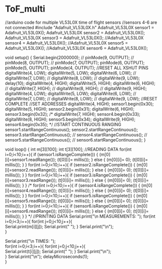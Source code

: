 # ToF_multi
//arduino code for multiple VL53L0X time of flight sensors
//sensors 4-6 are not connected
#include "Adafruit_VL53L0X.h"
Adafruit_VL53L0X sensor1 = Adafruit_VL53L0X();
Adafruit_VL53L0X sensor2 = Adafruit_VL53L0X();
Adafruit_VL53L0X sensor3 = Adafruit_VL53L0X();
//Adafruit_VL53L0X sensor4 = Adafruit_VL53L0X();
//Adafruit_VL53L0X sensor5 = Adafruit_VL53L0X();
//Adafruit_VL53L0X sensor6 = Adafruit_VL53L0X();

void setup() {
    Serial.begin(2000000);
//    pinMode(9, OUTPUT);
//    pinMode(8, OUTPUT);
//    pinMode(7, OUTPUT);
    pinMode(6, OUTPUT);
    pinMode(5, OUTPUT);
    pinMode(4, OUTPUT);
//RESET ALL XSHUT PINS
        digitalWrite(4, LOW);
        digitalWrite(5, LOW);
        digitalWrite(6, LOW);
//        digitalWrite(7, LOW);
//        digitalWrite(8, LOW);
//        digitalWrite(9, LOW);
        delay(10);
        digitalWrite(4, HIGH);
        digitalWrite(5, HIGH);
        digitalWrite(6, HIGH);
//        digitalWrite(7, HIGH);
//        digitalWrite(8, HIGH);
//        digitalWrite(9, HIGH);
        digitalWrite(4, LOW);
        digitalWrite(5, LOW);
        digitalWrite(6, LOW);
//        digitalWrite(7, LOW);
//        digitalWrite(8, LOW);
//        digitalWrite(9, LOW);
//RESET COMPLETE
//SET ADDRESSES
      digitalWrite(4, HIGH);
        sensor1.begin(0x30);
      digitalWrite(5, HIGH);
        sensor2.begin(0x31);
      digitalWrite(6, HIGH);
        sensor3.begin(0x32);
/*      digitalWrite(7, HIGH);
        sensor4.begin(0x33);
      digitalWrite(8, HIGH);
        sensor5.begin(0x34);
      digitalWrite(9, HIGH);
        sensor6.begin(0x35); */
//START CONTINUOUS RANGING
  sensor1.startRangeContinuous();
  sensor2.startRangeContinuous();
  sensor3.startRangeContinuous();
//  sensor4.startRangeContinuous();
//  sensor5.startRangeContinuous();
//  sensor6.startRangeContinuous();
}


void loop() {
  int m[3][100];
  int t[3][100];
  //READING DATA
    for(int i=0;i<10;i++){
            if (sensor1.isRangeComplete()) {
              (m[0][i]=sensor1.readRange());
              (t[0][i]= millis());
            }
            else {
            (m[0][i]= 0);
            (t[0][i]= millis());
            }
    }
    for(int i=0;i<10;i++){
            if (sensor2.isRangeComplete()) {
              (m[0][i]=sensor2.readRange());
              (t[0][i]= millis());
            }
            else {
            (m[0][i]= 0);
            (t[0][i]= millis());
            }
    }
    for(int i=0;i<10;i++){
            if (sensor3.isRangeComplete()) {
              (m[0][i]=sensor3.readRange());
              (t[0][i]= millis());
            }
            else {
            (m[0][i]= 0);
            (t[0][i]= millis());
            }
    }
   /* for(int i=0;i<10;i++){
            if (sensor4.isRangeComplete()) {
              (m[0][i]=sensor4.readRange());
              (t[0][i]= millis());
            }
            else {
            (m[0][i]= 0);
            (t[0][i]= millis());
            }
    }
    for(int i=0;i<10;i++){
            if (sensor5.isRangeComplete()) {
              (m[0][i]=sensor5.readRange());
              (t[0][i]= millis());
            }
            else {
            (m[0][i]= 0);
            (t[0][i]= millis());
            }
    }
    for(int i=0;i<10;i++){
            if (sensor6.isRangeComplete()) {
              (m[0][i]=sensor6.readRange());
              (t[0][i]= millis());
            }
            else {
            (m[0][i]= 0);
            (t[0][i]= millis());
            }
    }
  */
  //PRINTING DATA
Serial.print("\n MEASUREMENTS: ");
   for(int i=0;i<3;i++){
        for(int j=0;j<10;j++){           
            Serial.print(m[i][j]);
            Serial.print(" ");
        }
        Serial.print("\n");     
    }

Serial.print("\n TIMES: ");              
    for(int i=0;i<3;i++){
        for(int j=0;j<10;j++){           
            Serial.print(t[i][j]);
            Serial.print(" ");
        }
        Serial.print("\n");     
    }
      Serial.print("\n");
      delayMicroseconds(1);  
}
